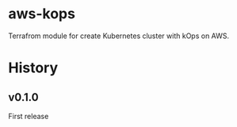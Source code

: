 # aws-kops
Terrafrom module for create Kubernetes cluster with kOps on AWS.

# History
## v0.1.0
First release
